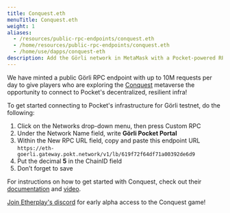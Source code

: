 ```yaml
---
title: Conquest.eth
menuTitle: Conquest.eth
weight: 1
aliases:
  - /resources/public-rpc-endpoints/conquest.eth
  - /home/resources/public-rpc-endpoints/conquest.eth
  - /home/use/dapps/conquest-eth
description: Add the Görli network in MetaMask with a Pocket-powered RPC endpoint to explore the Conquest metaverse.
---
```



We have minted a public Görli RPC endpoint with up to 10M requests per day to give players who are exploring the [Conquest](https://conquest.eth.limo) metaverse the opportunity to connect to Pocket's decentralized, resilient infra!

To get started connecting to Pocket's infrastructure for Görli testnet, do the following:

1. Click on the Networks drop-down menu, then press Custom RPC
2. Under the Network Name field, write **Görli Pocket Portal**
3. Within the New RPC URL field, copy and paste this endpoint URL `https://eth-goerli.gateway.pokt.network/v1/lb/619f72f64df71a00392de6d9`
4. Put the decimal **5** in the ChainID field
5. Don’t forget to save

For instructions on how to get started with Conquest, check out their [documentation](https://knowledge.conquest.etherplay.io) and [video](https://www.loom.com/share/787e5abf99384cbd8546ad40bd30a4bc).

[Join Etherplay's discord](https://discord.gg/Qb4gr2ekfr) for early alpha access to the Conquest game!
